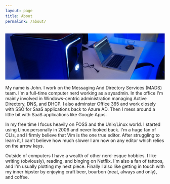 ```yaml
---
layout: page
title: About
permalink: /about/
---
```

![computer desk](/images/comp_mod.jpg)

My name is John. I work on the Messaging And Directory Services (MADS) team. I'm a full-time computer nerd working as a sysadmin. In the office I'm mainly involved in Windows-centric administration managing Active Directory, DNS, and DHCP. I also adminster Office 365 and work closely with SSO for SaaS applications back to Azure AD. Then I mess around a little bit with SaaS applications like Google Apps.

In my free time I focus heavily on FOSS and the Unix/Linux world. I started using Linux personally in 2006 and never looked back. I'm a huge fan of CLIs, and I firmly believe that Vim is the one true editor. After struggling to learn it, I can't believe how much slower I am now on any editor which relies on the arrow keys.

Outside of computers I have a wealth of other nerd-esque hobbies. I like writing (obviously), reading, and binging on Netflix. I'm also a fan of tattoos, and I'm usually plotting my next piece. Finally I also like getting in touch with my inner hipster by enjoying craft beer, bourbon (neat, always and only), and coffee.
